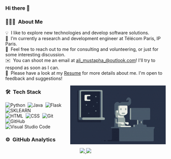 ### Hi there 👋

<!--
**Amstf/Amstf** is a ✨ _special_ ✨ repository because its `README.md` (this file) appears on your GitHub profile.
-->

### 👨🏻‍💻 &nbsp;About Me
💡 &nbsp;I like to explore new technologies and develop software solutions.\
🔭 &nbsp;I’m currently a research and development engineer at Télécom Paris, IP Paris.\
💬 &nbsp;Feel free to reach out to me for consulting and volunteering, or just for some interesting discussion.\
✉️ &nbsp;You can shoot me an email at ali_mustapha_@outlook.com! I'll try to respond as soon as I can.\
📄 &nbsp;Please have a look at my [Resume](https://drive.google.com/file/d/1A9zPM_vKvOjY8D2Go8nmCk5IdCr2fY8H/view) for more details about me. I'm open to feedback and suggestions!

<img alt="Night Coding" src="https://github.com/Amstf/Amstf/blob/main/assets/Night-Coding.gif" align="right"/>

### 🛠 &nbsp;Tech Stack

![Python](https://img.shields.io/badge/-Python-05122A?style=flat&logo=python)&nbsp;
![Java](https://img.shields.io/badge/-Java-05122A?style=flat&logo=Java&logoColor=FFA518)&nbsp;
![Flask](https://img.shields.io/badge/-Flask-05122A?style=flat&logo=flask)&nbsp;
![SKLEARN](https://img.shields.io/badge/-Sklearn-05122A?style=flat&logo=sklearn)\
![HTML](https://img.shields.io/badge/-HTML-05122A?style=flat&logo=HTML5)&nbsp;
![CSS](https://img.shields.io/badge/-CSS-05122A?style=flat&logo=CSS3&logoColor=1572B6)&nbsp;
![Git](https://img.shields.io/badge/-Git-05122A?style=flat&logo=git)&nbsp;
![GitHub](https://img.shields.io/badge/-GitHub-05122A?style=flat&logo=github)&nbsp;
![Visual Studio Code](https://img.shields.io/badge/-Visual%20Studio%20Code-05122A?style=flat&logo=visual-studio-code&logoColor=007ACC)&nbsp;
### ⚙️ &nbsp;GitHub Analytics

<p align="center">
<a href="https://github.com/Amstf">
  <img height="180em" src="https://github-readme-stats-eight-theta.vercel.app/api?username=Amstf&show_icons=true&theme=algolia&include_all_commits=true&count_private=true"/>
  <img height="180em" src="https://github-readme-stats-eight-theta.vercel.app/api/top-langs/?username=Amstf&layout=compact&langs_count=8&theme=algolia"/>
</a>
</p>
